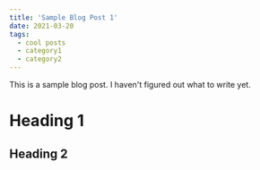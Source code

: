 ```yaml
---
title: 'Sample Blog Post 1'
date: 2021-03-20
tags:
  - cool posts
  - category1
  - category2
---
```


This is a sample blog post. I haven't figured out what to write yet.

Heading 1
======



Heading 2
------

